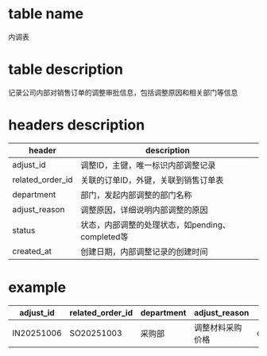# table name
内调表

# table description
记录公司内部对销售订单的调整审批信息，包括调整原因和相关部门等信息

# headers description
| header | description |
| --- | --- |
| adjust_id | 调整ID，主键，唯一标识内部调整记录 |
| related_order_id | 关联的订单ID，外键，关联到销售订单表 |
| department | 部门，发起内部调整的部门名称 |
| adjust_reason | 调整原因，详细说明内部调整的原因 |
| status | 状态，内部调整的处理状态，如pending、completed等 |
| created_at | 创建日期，内部调整记录的创建时间 |

# example
| adjust_id | related_order_id | department | adjust_reason | status | created_at |
| --------- | ---------------- | ---------- | ------------- | ------ | ---------- |
| IN20251006 | SO20251003 | 采购部 | 调整材料采购价格 | completed | 2025-10-06 |